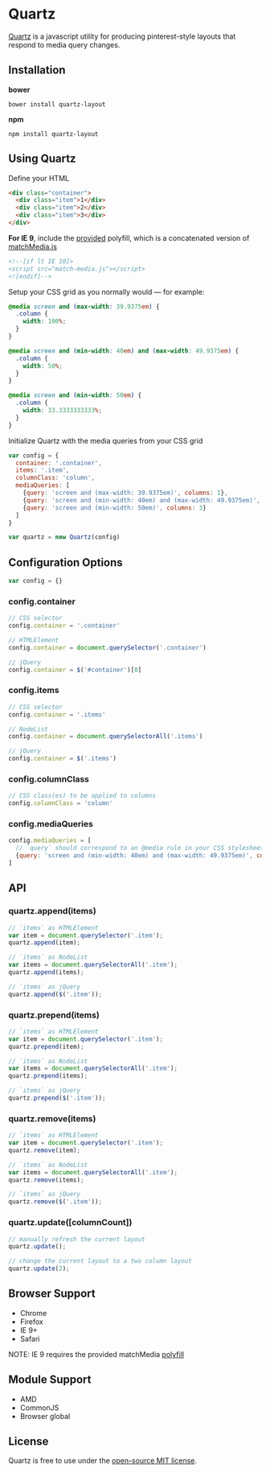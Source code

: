 # Quartz
[Quartz](http://r-park.github.io/quartz) is a javascript utility for producing pinterest-style layouts that respond to media query changes.

## Installation
**bower**
```
bower install quartz-layout
```
**npm**
```
npm install quartz-layout
```

## Using Quartz
Define your HTML
```html
<div class="container">
  <div class="item">1</div>
  <div class="item">2</div>
  <div class="item">3</div>
</div>
```
**For IE 9**, include the [provided](https://github.com/r-park/quartz/tree/master/dist) polyfill, which is a concatenated version of [matchMedia.js](https://github.com/paulirish/matchMedia.js)
```html
<!--[if lt IE 10]>
<script src="match-media.js"></script>
<![endif]-->
```
Setup your CSS grid as you normally would — for example:
```css
@media screen and (max-width: 39.9375em) {
  .column {
    width: 100%; 
  } 
}

@media screen and (min-width: 40em) and (max-width: 49.9375em) {
  .column {
    width: 50%; 
  } 
}

@media screen and (min-width: 50em) {
  .column {
    width: 33.3333333333%; 
  }
}
```
Initialize Quartz with the media queries from your CSS grid
```javascript
var config = {
  container: '.container',
  items: '.item',
  columnClass: 'column',
  mediaQueries: [
    {query: 'screen and (max-width: 39.9375em)', columns: 1},
    {query: 'screen and (min-width: 40em) and (max-width: 49.9375em)', columns: 2},
    {query: 'screen and (min-width: 50em)', columns: 3}
  ]
}

var quartz = new Quartz(config)
```

## Configuration Options
```javascript
var config = {}
```
### config.container
```javascript
// CSS selector
config.container = '.container'

// HTMLElement
config.container = document.querySelector('.container')

// jQuery
config.container = $('#container')[0]
```
### config.items
```javascript
// CSS selector
config.container = '.items'

// NodeList
config.container = document.querySelectorAll('.items')

// jQuery
config.container = $('.items')
```
### config.columnClass
```javascript
// CSS class(es) to be applied to columns
config.columnClass = 'column'
```
### config.mediaQueries
```javascript
config.mediaQueries = [
  // `query` should correspond to an @media rule in your CSS stylesheet
  {query: 'screen and (min-width: 40em) and (max-width: 49.9375em)', columns: 2}
]
```

## API
### quartz.append(items)
```javascript
// `items` as HTMLElement
var item = document.querySelector('.item');
quartz.append(item);

// `items` as NodeList
var items = document.querySelectorAll('.item');
quartz.append(items);

// `items` as jQuery
quartz.append($('.item'));
```

### quartz.prepend(items)
```javascript
// `items` as HTMLElement
var item = document.querySelector('.item');
quartz.prepend(item);

// `items` as NodeList
var items = document.querySelectorAll('.item');
quartz.prepend(items);

// `items` as jQuery
quartz.prepend($('.item'));
```

### quartz.remove(items)
```javascript
// `items` as HTMLElement
var item = document.querySelector('.item');
quartz.remove(item);

// `items` as NodeList
var items = document.querySelectorAll('.item');
quartz.remove(items);

// `items` as jQuery
quartz.remove($('.item'));
```

### quartz.update([columnCount])
```javascript
// manually refresh the current layout
quartz.update();

// change the current layout to a two column layout
quartz.update(2);
```

## Browser Support
- Chrome
- Firefox
- IE 9+ 
- Safari

NOTE: IE 9 requires the provided matchMedia [polyfill](https://github.com/r-park/quartz/tree/master/dist)

## Module Support
- AMD
- CommonJS
- Browser global

## License
Quartz is free to use under the [open-source MIT license](https://github.com/r-park/quartz/blob/master/LICENSE).
